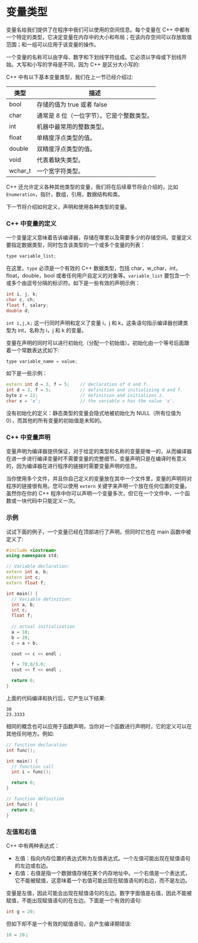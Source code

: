 # 变量类型

变量名给我们提供了在程序中我们可以使用的空间信息。每个变量在 C++ 中都有一个特定的类型，它决定变量在内存中的大小和布局；在该内存空间可以存放取值范围；和一组可以应用于该变量的操作。

一个变量的名称可以由字母、数字和下划线字符组成。它必须以字母或下划线开始。大写和小写的字母是不同，因为 C++ 是区分大小写的:

C++ 中有以下基本变量类型，我们在上一节已经介绍过:

| 类型    | 描述                                    |
| ------- | --------------------------------------- |
| bool    | 存储的值为 true 或者 false              |
| char    | 通常是 8 位（一位字节）。它是个整数类型。 |
| int     | 机器中最常用的整数类型。                |
| float   | 单精度浮点类型的值。                    |
| double  | 双精度浮点类型的值。                    |
| void    | 代表着缺失类型。                        |
| wchar_t | 一个宽字符类型。                        |

C++ 还允许定义各种其他类型的变量，我们将在后续章节将会介绍的，比如 `Enumeration`，指针，数组，引用，数据结构和类。

下一节将介绍如何定义，声明和使用各种类型的变量。

### C++ 中变量的定义

一个变量定义意味着告诉编译器，存储在哪里以及需要多少的存储空间。变量定义要指定数据类型，同时包含该类型的一个或多个变量的列表：

```c++
type variable_list;
```

在这里，`type` 必须是一个有效的 C++ 数据类型，包括 char，w_char，int，float，double，bool 或者任何用户自定义的对象等。`variable_list` 要包含一个或多个由逗号分隔的标识符。如下是一些有效的声明示例：

```c++
int i, j, k;
char c, ch;
float f, salary;
double d;
```

`int i,j,k;` 这一行同时声明和定义了变量 i，j 和 k，这条语句指示编译器创建类型为 int，名称为 i，j 和 k 的变量。

变量在声明的同时可以进行初始化（分配一个初始值）。初始化由一个等号后面跟着一个常数表达式如下:

```c++
type variable_name = value;
```

如下是一些示例：

```c++
extern int d = 3, f = 5;    // declaration of d and f.
int d = 3, f = 5;           // definition and initializing d and f.
byte z = 22;                // definition and initializes z.
char x = 'x';               // the variable x has the value 'x'.
```

没有初始化的定义：静态类型的变量会隐式地被初始化为 NULL（所有位值为0），而其他的所有变量的初始值是未知的。

### C++ 中变量声明

变量声明为编译器提供保证，对于给定的类型和名称的变量是唯一的，从而编译器在进一步进行编译变量时不需要变量的完整细节。变量声明只是在编译时有意义的，因为编译器在进行程序的链接时需要变量声明的信息。

当你使用多个文件，并且你自己定义的变量放在其中一个文件里，变量的声明将对程序的链接很有用。您可以使用 `extern` 关键字来声明一个放在任何位置的变量。虽然你在你的 C++ 程序中你可以声明一个变量多次，但它在一个文件中，一个函数或一块代码中只能定义一次。

### 示例

试试下面的例子，一个变量已经在顶部进行了声明，但同时它也在 main 函数中被定义了:

```c++
#include <iostream>
using namespace std;

// Variable declaration:
extern int a, b;
extern int c;
extern float f;

int main() {
  // Variable definition:
  int a, b;
  int c;
  float f;
  
  // actual initialization
  a = 10;
  b = 20;
  c = a + b;

  cout << c << endl ;

  f = 70.0/3.0;
  cout << f << endl ;

  return 0;
}
```

上面的代码编译和执行后，它产生以下结果:

```
30
23.3333
```

相同的概念也可以应用于函数声明，当你对一个函数进行声明时，它的定义可以在其他任何地方。例如:

```c++
// function declaration
int func();

int main() {
  // function call
  int i = func();

  return 0;
}

// function definition
int func() {
  return 0;
}
```

### 左值和右值

C++ 中有两种表达式：

- 左值：指向内存位置的表达式称为左值表达式。一个左值可能出现在赋值语句的左边或右边。
- 右值：右值是指一个数据值存储在某个内存地址中。一个右值是一个表达式，它不能被赋值，这意味着一个右值可能出现在赋值语句的右边，而不是左边。

变量是左值，因此可能会出现在赋值语句的左边。数字字面值是右值，因此不能被赋值，不能出现赋值语句的在左边。下面是一个有效的语句:

```c++
int g = 20;
```

但如下却不是一个有效的赋值语句，会产生编译期错误:

```c++
10 = 20；
```